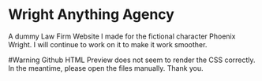 # Wright Anything Agency
A dummy Law Firm Website I made for the fictional character Phoenix Wright. I will continue to work on it to make it work smoother.

#Warning
Github HTML Preview does not seem to render the CSS correctly. In the meantime, please open the files manually. Thank you.
